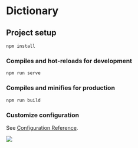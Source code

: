 # Dictionary

## Project setup

```
npm install
```

### Compiles and hot-reloads for development

```
npm run serve
```

### Compiles and minifies for production

```
npm run build
```

### Customize configuration

See [Configuration Reference](https://cli.vuejs.org/config/).

![](https://user-images.githubusercontent.com/57585087/111884539-54dff400-89d3-11eb-93cc-412677739132.gif)

